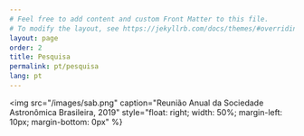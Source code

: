```yaml
---
# Feel free to add content and custom Front Matter to this file.
# To modify the layout, see https://jekyllrb.com/docs/themes/#overriding-theme-defaults
layout: page
order: 2
title: Pesquisa
permalink: pt/pesquisa
lang: pt
---
```


<img src="/images/sab.png"
                      caption="Reunião Anual da Sociedade Astronômica Brasileira, 2019"
                      style="float: right; width: 50%; margin-left: 10px; margin-bottom: 0px" %}
